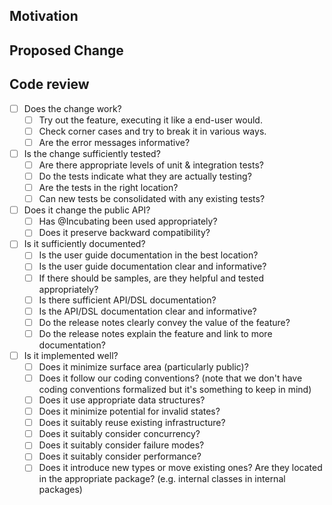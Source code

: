 ## Motivation

## Proposed Change

## Code review

- [ ] Does the change work?
    - [ ] Try out the feature, executing it like a end-user would.
    - [ ] Check corner cases and try to break it in various ways.
    - [ ] Are the error messages informative?
- [ ] Is the change sufficiently tested?
    - [ ] Are there appropriate levels of unit & integration tests?
    - [ ] Do the tests indicate what they are actually testing?
    - [ ] Are the tests in the right location?
    - [ ] Can new tests be consolidated with any existing tests?
- [ ] Does it change the public API?
    - [ ] Has @Incubating been used appropriately?
    - [ ] Does it preserve backward compatibility?
- [ ] Is it sufficiently documented?
    - [ ] Is the user guide documentation in the best location?
    - [ ] Is the user guide documentation clear and informative?
    - [ ] If there should be samples, are they helpful and tested appropriately?
    - [ ] Is there sufficient API/DSL documentation?
    - [ ] Is the API/DSL documentation clear and informative?
    - [ ] Do the release notes clearly convey the value of the feature?
    - [ ] Do the release notes explain the feature and link to more documentation?
- [ ] Is it implemented well?
    - [ ] Does it minimize surface area (particularly public)?
    - [ ] Does it follow our coding conventions? (note that we don't have coding conventions formalized but it's something to keep in mind)
    - [ ] Does it use appropriate data structures?
    - [ ] Does it minimize potential for invalid states?
    - [ ] Does it suitably reuse existing infrastructure?
    - [ ] Does it suitably consider concurrency?
    - [ ] Does it suitably consider failure modes?
    - [ ] Does it suitably consider performance?
    - [ ] Does it introduce new types or move existing ones? Are they located in the appropriate package? (e.g. internal classes in internal packages)

